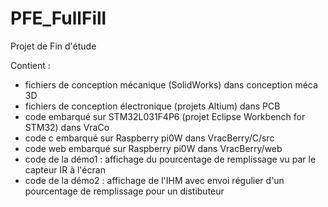 # PFE_FullFill
Projet de Fin d'étude

Contient : 
- fichiers de conception mécanique (SolidWorks) dans conception méca 3D
- fichiers de conception électronique (projets Altium) dans PCB
- code embarqué sur STM32L031F4P6 (projet Eclipse Workbench for STM32) dans VraCo
- code c embarqué sur Raspberry pi0W dans VracBerry/C/src
- code web embarqué sur Raspberry pi0W dans VracBerry/web
- code de la démo1 : affichage du pourcentage de remplissage vu par le capteur IR à l'écran
- code de la démo2 : affichage de l'IHM avec envoi régulier d'un pourcentage de remplissage pour un distibuteur
